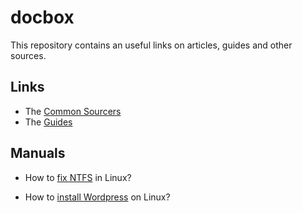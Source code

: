 # docbox

This repository contains an useful links on articles, guides and other sources.

## Links

- The [Common Sourcers](./links/common_sources.md)
- The [Guides](./links/guides.md)

## Manuals

- How to [fix NTFS](./manuals/how-to-fix-ntfs-in-linux.md) in Linux?

- How to [install Wordpress](./manuals/how-to-install-wordpress-on-linux.md) on Linux?
